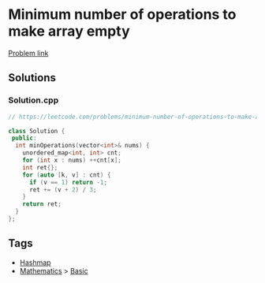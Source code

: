 # Minimum number of operations to make array empty

[Problem link](https://leetcode.com/problems/minimum-number-of-operations-to-make-array-empty/)

## Solutions


### Solution.cpp
```cpp
// https://leetcode.com/problems/minimum-number-of-operations-to-make-array-empty/

class Solution {
 public:
  int minOperations(vector<int>& nums) {
    unordered_map<int, int> cnt;
    for (int x : nums) ++cnt[x];
    int ret{};
    for (auto [k, v] : cnt) {
      if (v == 1) return -1;
      ret += (v + 2) / 3;
    }
    return ret;
  }
};
```
## Tags

* [Hashmap](/Collections/hashmap.md#hashmap)
* [Mathematics](/Collections/mathematics.md#mathematics) > [Basic](/Collections/mathematics.md#basic)

